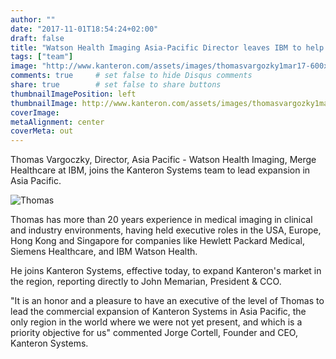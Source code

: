 ```yaml
---
author: ""
date: "2017-11-01T18:54:24+02:00"
draft: false
title: "Watson Health Imaging Asia-Pacific Director leaves IBM to help Kanteron expand in Asia"
tags: ["team"]
image: "http://www.kanteron.com/assets/images/thomasvargozky1mar17-600x600.jpg"
comments: true     # set false to hide Disqus comments
share: true        # set false to share buttons
thumbnailImagePosition: left
thumbnailImage: http://www.kanteron.com/assets/images/thomasvargozky1mar17-600x600.jpg
coverImage: 
metaAlignment: center
coverMeta: out
---
```


Thomas Vargoczky, Director, Asia Pacific - Watson Health Imaging, Merge Healthcare at IBM, joins the Kanteron Systems team to lead expansion in Asia Pacific.

<!--more-->

![Thomas](http://www.kanteron.com/assets/images/thomasvargozky1mar17-600x600.jpg) 

Thomas has more than 20 years experience in medical imaging in clinical and industry environments, having held executive roles in the USA, Europe, Hong Kong and Singapore for companies like Hewlett Packard Medical, Siemens Healthcare, and IBM Watson Health.

He joins Kanteron Systems, effective today, to expand Kanteron's market in the region, reporting directly to John Memarian, President & CCO.

"It is an honor and a pleasure to have an executive of the level of Thomas to lead the commercial expansion of Kanteron Systems in Asia Pacific, the only region in the world where we were not yet present, and which is a priority objective for us" commented Jorge Cortell, Founder and CEO, Kanteron Systems.